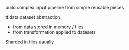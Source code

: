 
build complex input pipeline from simple reusable pieces

tf.data.dataset abstraction

- from data stored in memory / files
- from transformation applied to datasets

Sharded in files usually

